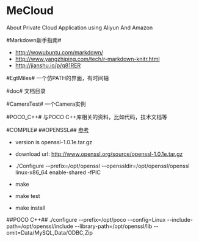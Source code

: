 MeCloud
=======

About Private Cloud Application using Aliyun And Amazon

#Markdown新手指南#
- http://wowubuntu.com/markdown/
- http://www.yangzhiping.com/tech/r-markdown-knitr.html
- http://jianshu.io/p/q81RER

#EgtMiles#
一个仿PATH的界面，有时间轴

#doc#
文档目录

#CameraTest#
一个Camera实例

#POCO_C++#
与POCO C++库相关的资料，比如代码，技术文档等


#COMPILE#
##OPENSSL##
[参考](http://blog.csdn.net/yyingwei/article/details/8562337)

- version is openssl-1.0.1e.tar.gz
- download url: http://www.openssl.org/source/openssl-1.0.1e.tar.gz

- ./Configure --prefix=/opt/openssl --openssldir=/opt/openssl/openssl linux-x86_64 enable-shared -fPIC
- make
- make test
- make install

##POCO C++##
./configure --prefix=/opt/poco --config=Linux --include-path=/opt/openssl/include --library-path=/opt/openssl/lib --omit=Data/MySQL,Data/ODBC,Zip
